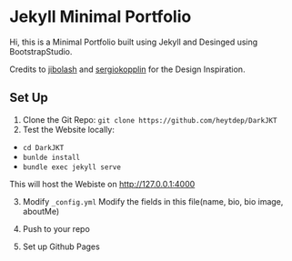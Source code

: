 # Jekyll Minimal Portfolio
Hi, this is a Minimal Portfolio built using Jekyll and Desinged using BootstrapStudio.

Credits to [jibolash](https://github.com/jibolash/Eve) and [sergiokopplin](https://github.com/sergiokopplin/indigo) for the Design Inspiration.

## Set Up

1. Clone the Git Repo: `git clone https://github.com/heytdep/DarkJKT`
2. Test the Website locally:
  - `cd DarkJKT`
  - `bunlde install`
  - `bundle exec jekyll serve`

This will host the Webiste on http://127.0.0.1:4000

3. Modify `_config.yml`
Modify the fields in this file(name, bio, bio image, aboutMe)

4. Push to your repo
5. Set up Github Pages
